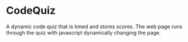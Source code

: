 # CodeQuiz
A dynamic code quiz that is timed and stores scores. The web page runs through the quiz with javascript dynamically changing the page.

